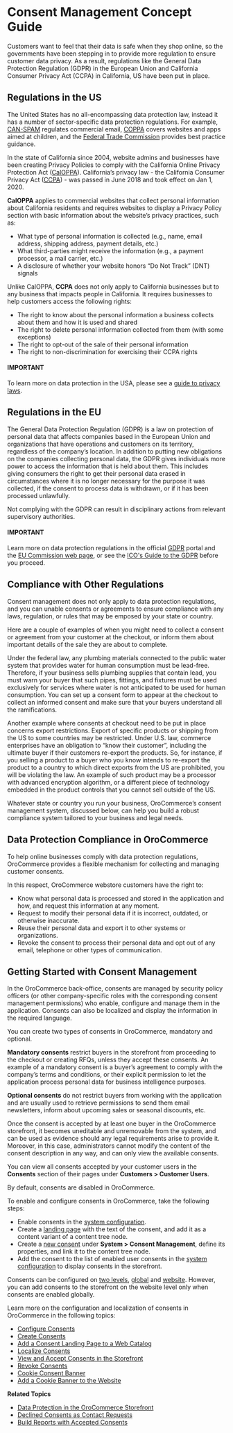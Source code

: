 <a id="user-guide-consents"></a>

# Consent Management Concept Guide

Customers want to feel that their data is safe when they shop online, so the governments have been stepping in to provide more regulation to ensure customer data privacy. As a result, regulations like the General Data Protection Regulation (GDPR) in the European Union and California Consumer Privacy Act (CCPA) in California, US have been put in place.

## Regulations in the US

The United States has no all-encompassing data protection law, instead it has a number of sector-specific data protection regulations. For example, <a href="https://www.ftc.gov/business-guidance/resources/can-spam-act-compliance-guide-business" target="_blank">CAN-SPAM</a> regulates commercial email, <a href="https://www.ftc.gov/enforcement/rules/rulemaking-regulatory-reform-proceedings/childrens-online-privacy-protection-rule" target="_blank">COPPA</a> covers websites and apps aimed at children, and the <a href="https://www.ftc.gov/" target="_blank">Federal Trade Commission</a> provides best practice guidance.

In the state of California since 2004, website admins and businesses have been creating Privacy Policies to comply with the California Online Privacy Protection Act (<a href="https://consumercal.org/about-cfc/cfc-education-foundation/california-online-privacy-protection-act-caloppa-3/" target="_blank">CalOPPA</a>). California’s privacy law - the California Consumer Privacy Act (<a href="https://ccpa-info.com/" target="_blank">CCPA</a>) - was passed in June 2018 and took effect on Jan 1, 2020.

**CalOPPA** applies to commercial websites that collect personal information about California residents and requires websites to display a Privacy Policy section with basic information about the website’s privacy practices, such as:

* What type of personal information is collected (e.g., name, email address, shipping address, payment details, etc.)
* What third-parties might receive the information (e.g., a payment processor, a mail carrier, etc.)
* A disclosure of whether your website honors “Do Not Track” (DNT) signals

Unlike CalOPPA, **CCPA** does not only apply to California businesses but to any business that impacts people in California. It requires businesses to help customers access the following rights:

* The right to know about the personal information a business collects about them and how it is used and shared
* The right to delete personal information collected from them (with some exceptions)
* The right to opt-out of the sale of their personal information
* The right to non-discrimination for exercising their CCPA rights

#### IMPORTANT
To learn more on data protection in the USA, please see a <a href="https://fas.org/sgp/crs/misc/R45631.pdf" target="_blank">guide to privacy laws</a>.

## Regulations in the EU

The General Data Protection Regulation (GDPR) is a law on protection of personal data that affects companies based in the European Union and organizations that have operations and customers on its territory, regardless of the company’s location. In addition to putting new obligations on the companies collecting personal data, the GDPR gives individuals more power to access the information that is held about them. This includes giving consumers the right to get their personal data erased in circumstances where it is no longer necessary for the purpose it was collected, if the consent to process data is withdrawn, or if it has been processed unlawfully.

Not complying with the GDPR can result in disciplinary actions from relevant supervisory authorities.

#### IMPORTANT
Learn more on data protection regulations in the official <a href="https://www.eugdpr.org/" target="_blank">GDPR</a> portal and the <a href="https://ec.europa.eu/info/law/law-topic/data-protection_en" target="_blank">EU Commission web page</a>, or see the <a href="https://ico.org.uk/for-organisations/guide-to-the-general-data-protection-regulation-gdpr" target="_blank">ICO's Guide to the GDPR</a> before you proceed.

## Compliance with Other Regulations

Consent management does not only apply to data protection regulations, and you can unable consents or agreements to ensure compliance with any laws, regulation, or rules that may be emposed by your state or country.

Here are a couple of examples of when you might need to collect a consent or agreement from your customer at the checkout, or inform them about important details of the sale they are about to complete.

Under the federal law, any plumbing materials connected to the public water system that provides water for human consumption must be lead-free. Therefore, if your business sells plumbing supplies that contain lead, you must warn your buyer that such pipes, fittings, and fixtures must be used exclusively for services where water is not anticipated to be used for human consumption. You can set up a consent form to appear at the checkout to collect an informed consent and make sure that your buyers understand all the ramifications.

Another example where consents at checkout need to be put in place concerns export restrictions. Export of specific products or shipping from the US to some countries may be restricted. Under U.S. law, commerce enterprises have an obligation to “know their customer”, including the ultimate buyer if their customers re-export the products. So, for instance, if you selling a product to a buyer who you know intends to re-export the product to a country to which direct exports from the US are prohibited, you will be violating the law. An example of such product may be a processor with advanced encryption algorithm, or a different piece of technology embedded in the product controls that you cannot sell outside of the US.

Whatever state or country you run your business, OroCommerce’s consent management system, discussed below, can help you build a robust compliance system tailored to your business and legal needs.

## Data Protection Compliance in OroCommerce

To help online businesses comply with data protection regulations, OroCommerce provides a flexible mechanism for collecting and managing customer consents.

In this respect, OroCommerce webstore customers have the right to:

* Know what personal data is processed and stored in the application and how, and request this information at any moment.
* Request to modify their personal data if it is incorrect, outdated, or otherwise inaccurate.
* Reuse their personal data and export it to other systems or organizations.
* Revoke the consent to process their personal data and opt out of any email, telephone or other types of communication.

## Getting Started with Consent Management

In the OroCommerce back-office, consents are managed by security policy officers (or other company-specific roles with the corresponding consent management permissions) who enable, configure and manage them in the application. Consents can also be localized and display the information in the required language.

You can create two types of consents in OroCommerce, mandatory and optional.

**Mandatory consents** restrict buyers in the storefront from proceeding to the checkout or creating RFQs, unless they accept these consents. An example of a mandatory consent is a buyer’s agreement to comply with the company’s terms and conditions, or their explicit permission to let the application process personal data for business intelligence purposes.

**Optional consents** do not restrict buyers from working with the application and are usually used to retrieve permissions to send them email newsletters, inform about upcoming sales or seasonal discounts, etc.

Once the consent is accepted by at least one buyer in the OroCommerce storefront, it becomes uneditable and unremovable from the system, and can be used as evidence should any legal requirements arise to provide it. Moreover, in this case, administrators cannot modify the content of the consent description in any way, and can only view the available consents.

You can view all consents accepted by your customer users in the **Consents** section of their pages under **Customers > Customer Users**.

By default, consents are disabled in OroCommerce.

To enable and configure consents in OroCommerce, take the following steps:

* Enable consents in the [system configuration](../../../back-office/system/configuration/commerce/customer/global-interactions.md#configuration-guide-commerce-configuration-consents).
* Create a [landing page](add-consent.md#user-guide-consents-add) with the text of the consent, and add it as a content variant of a content tree node.
* Create a [new consent](../../../back-office/system/consent-management/index.md#user-guide-consents-create) under **System > Consent Management**, define its properties, and link it to the content tree node.
* Add the consent to the list of enabled user consents in the [system configuration](../../../back-office/system/configuration/commerce/customer/global-interactions.md#configuration-guide-commerce-configuration-consents) to display consents in the storefront.

Consents can be configured on [two levels](../../../back-office/system/index.md#configuration-guide-config-levels), [global](../../../back-office/system/index.md#doc-system-configuration) and [website](../../../back-office/system/websites/web-configuration/index.md#doc-website-configuration). However, you can add consents to the storefront on the website level only when consents are enabled globally.

Learn more on the configuration and localization of consents in OroCommerce in the following topics:

* [Configure Consents](../../../back-office/system/configuration/commerce/customer/global-interactions.md#configuration-guide-commerce-configuration-consents)
* [Create Consents](../../../back-office/system/consent-management/index.md#user-guide-consents-create)
* [Add a Consent Landing Page to a Web Catalog](add-consent.md#user-guide-consents-add)
* [Localize Consents](localize-consents.md#user-guide-consents-localizing-consents)
* [View and Accept Consents in the Storefront](../../../storefront/account/my-profile/index.md#frontstore-guide-profile-consents)
* [Revoke Consents](../../../back-office/activities/contact-requests/index.md#user-guide-activities-requests)
* [Cookie Consent Banner](../../../storefront/cookie-consent-banner/index.md#frontstore-guide-cookie-banner)
* [Add a Cookie Banner to the Website](../../../../bundles/commerce/CookieConsentBundle/index.md#bundle-docs-commerce-cookie-consent-bundle)

**Related Topics**

* [Data Protection in the OroCommerce Storefront](../../../storefront/account/my-profile/index.md#frontstore-guide-profile-consents)
* [Declined Consents as Contact Requests](../../../back-office/activities/contact-requests/index.md#user-guide-activities-requests)
* [Build Reports with Accepted Consents](accepted-consents-report.md#user-guide-reports-accepted-consents)

<!-- fa-bars = fa-navicon -->
<!-- Ic Tiles is used as Set As Default in saved views, and as tiles in display layout options -->
<!-- IcPencil refers to Rename in Commerce and Inline Editing in CRM -->
<!-- Check mark in the square. -->
<!-- SortDesc is also used as drop-down arrow -->
<!-- A -->
<!-- B -->
<!-- C -->
<!-- D -->
<!-- E -->
<!-- F -->
<!-- G -->
<!-- H -->
<!-- I -->
<!-- L -->
<!-- M -->
<!-- P -->
<!-- R -->
<!-- S -->
<!-- T -->
<!-- U -->
<!-- Z -->

